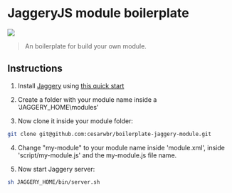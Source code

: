 # JaggeryJS module boilerplate

![](http://jaggeryjs.org/images/jaglogo.png)

> An boilerplate for build your own module.

## Instructions
1. Install [Jaggery](http://jaggeryjs.org/) using [this quick start](http://jaggeryjs.org/howto.jag#settingup)

2. Create a folder with your module name inside a 'JAGGERY_HOME\modules\'

3. Now clone it inside your module folder:
```bash
git clone git@github.com:cesarwbr/boilerplate-jaggery-module.git
```

4. Change "my-module" to your module name inside 'module.xml', inside 'script/my-module.js' and the my-module.js file name.

5. Now start Jaggery server:
```bash
sh JAGGERY_HOME/bin/server.sh
```